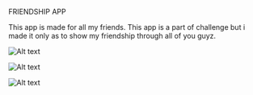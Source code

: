 FRIENDSHIP APP

This app is made for all my friends. This app is a part of challenge but i made it only as to show my friendship through all of you guyz.



  
![Alt text](https://i.imgur.com/my610rs.jpg "Splash Screen")

![Alt text](https://i.imgur.com/P86VlL2.jpg "Main Screen")

![Alt text](https://i.imgur.com/w14rieE.jpg "Main Screen 2")


